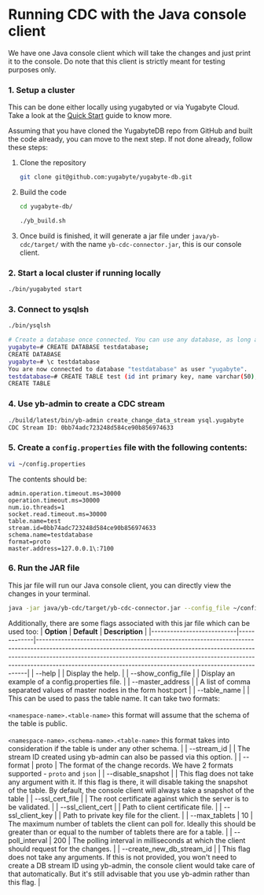 # Running CDC with the Java console client
We have one Java console client which will take the changes and just print it to the console. Do note that this client is strictly meant for testing purposes only.

### 1. Setup a cluster
  This can be done either locally using yugabyted or via Yugabyte Cloud. Take a look at the [Quick Start](https://docs.yugabyte.com/latest/quick-start/) guide to know more.
  
  Assuming that you have cloned the YugabyteDB repo from GitHub and built the code already, you can move to the next step. If not done already, follow these steps:
  1. Clone the repository
        
     ```bash
     git clone git@github.com:yugabyte/yugabyte-db.git
     ```
  2. Build the code
     ```bash
     cd yugabyte-db/
     
     ./yb_build.sh
     ```

  3. Once build is finished, it will generate a jar file under `java/yb-cdc/target/` with the name `yb-cdc-connector.jar`, this is our console client.

### 2. Start a local cluster if running locally
  
  ```bash
  ./bin/yugabyted start
  ```

### 3. Connect to ysqlsh

  ```bash
  ./bin/ysqlsh
  
  # Create a database once connected. You can use any database, as long as you have the permission for it. We will be using 'testdatabase' throughout these steps
  yugabyte=# CREATE DATABASE testdatabase;
  CREATE DATABASE
  yugabyte=# \c testdatabase
  You are now connected to database "testdatabase" as user "yugabyte".
  testdatabase=# CREATE TABLE test (id int primary key, name varchar(50), email text);
  CREATE TABLE
  ```
  
### 4. Use yb-admin to create a CDC stream

  ```bash
  ./build/latest/bin/yb-admin create_change_data_stream ysql.yugabyte
  CDC Stream ID: 0bb74adc723248d584ce90b856974633
  ```
  
### 5. Create a `config.properties` file with the following contents:
  
  ```bash
  vi ~/config.properties
  ```
  
  The contents should be:
  
  ```properties
  admin.operation.timeout.ms=30000
  operation.timeout.ms=30000
  num.io.threads=1
  socket.read.timeout.ms=30000
  table.name=test
  stream.id=0bb74adc723248d584ce90b856974633
  schema.name=testdatabase
  format=proto
  master.address=127.0.0.1\:7100
  ```
  
### 6. Run the JAR file
  This jar file will run our Java console client, you can directly view the changes in your terminal.
  
  ```bash
  java -jar java/yb-cdc/target/yb-cdc-connector.jar --config_file ~/config.properties
  ```
  
  Additionally, there are some flags associated with this jar file which can be used too:
  | **Option**                | **Default** | **Description**                                                                                                                                                                                                                                                                                                     |
|---------------------------|-------------|---------------------------------------------------------------------------------------------------------------------------------------------------------------------------------------------------------------------------------------------------------------------------------------------------------------------|
| --help                    |             | Display the help.                                                                                                                                                                                                                                                                                                   |
| --show_config_file        |             | Display an example of a config.properties file.                                                                                                                                                                                                                                                                     |
| --master_address          |             | A list of comma separated values of master nodes in the form host:port                                                                                                                                                                                                                                              |
| --table_name              |             | This can be used to pass the table name. It can take two formats:<br/><br/>  `<namespace-name>.<table-name>` this format will assume that the schema of the table is public. <br/><br/>  `<namespace-name>.<schema-name>.<table-name>` this format takes into consideration if the table is under any other schema. |
| --stream_id               |             | The stream ID created using yb-admin can also be passed via this option.                                                                                                                                                                                                                                            |
| --format                  |    proto    | The format of the change records. We have 2 formats supported - `proto` and `json`                                                                                                                                                                                                                                  |
| --disable_snapshot        |             | This flag does not take any argument with it. If this flag is there, it will disable taking the snapshot of the table. By default, the console client will always take a snapshot of the table                                                                                                                      |
| --ssl_cert_file           |             | The root certificate against which the server is to be validated.                                                                                                                                                                                                                                                   |
| --ssl_client_cert         |             | Path to client certificate file.                                                                                                                                                                                                                                                                                    |
| --ssl_client_key          |             | Path to private key file for the client.                                                                                                                                                                                                                                                                            |
| --max_tablets             |      10     | The maximum number of tablets the client can poll for. Ideally this should be greater than or equal to the number of tablets there are for a table.                                                                                                                                                                 |
| --poll_interval           |     200     | The polling interval in milliseconds at which the client should request for the changes.                                                                                                                                                                                                                            |
| --create_new_db_stream_id |             | This flag does not take any arguments. If this is not provided, you won't need to create a DB stream ID using yb-admin, the console client would take care of that automatically. But it's still advisable that you use yb-admin rather than this flag.                                                             |
